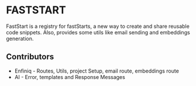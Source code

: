 # FASTSTART

FastStart is a registry for fastStarts, a new way to create and share reusable code snippets. Also, provides some utils like email sending and embeddings generation.

## Contributors

- Enfiniq - Routes, Utils, project Setup, email route, embeddings route
- AI - Error, templates and Response Messages